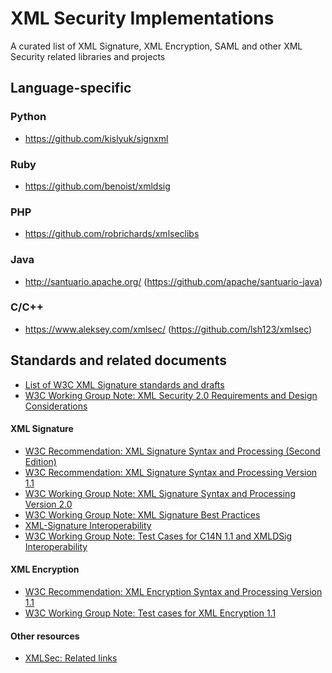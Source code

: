 # XML Security Implementations
A curated list of XML Signature, XML Encryption, SAML and other XML Security related libraries and projects

## Language-specific
### Python
* https://github.com/kislyuk/signxml

### Ruby
* https://github.com/benoist/xmldsig

### PHP
* https://github.com/robrichards/xmlseclibs

### Java
* http://santuario.apache.org/ (https://github.com/apache/santuario-java)

### C/C++
* https://www.aleksey.com/xmlsec/ (https://github.com/lsh123/xmlsec)

## Standards and related documents
* [List of W3C XML Signature standards and drafts](http://www.w3.org/TR/#tr_XML_Signature)
* [W3C Working Group Note: XML Security 2.0 Requirements and Design Considerations](https://www.w3.org/TR/2013/NOTE-xmlsec-reqs2-20130411/)

#### XML Signature
* [W3C Recommendation: XML Signature Syntax and Processing (Second Edition)](http://www.w3.org/TR/xmldsig-core/)
* [W3C Recommendation: XML Signature Syntax and Processing Version 1.1](http://www.w3.org/TR/xmldsig-core1)
* [W3C Working Group Note: XML Signature Syntax and Processing Version 2.0](http://www.w3.org/TR/xmldsig-core2)
* [W3C Working Group Note: XML Signature Best Practices](http://www.w3.org/TR/xmldsig-bestpractices/)
* [XML-Signature Interoperability](http://www.w3.org/Signature/2001/04/05-xmldsig-interop.html)
* [W3C Working Group Note: Test Cases for C14N 1.1 and XMLDSig Interoperability](http://www.w3.org/TR/xmldsig2ed-tests/)

#### XML Encryption
* [W3C Recommendation: XML Encryption Syntax and Processing Version 1.1](https://www.w3.org/TR/xmlenc-core1/)
* [W3C Working Group Note: Test cases for XML Encryption 1.1](https://www.w3.org/TR/xmlenc-core1-testcases/)

#### Other resources
* [XMLSec: Related links](https://www.aleksey.com/xmlsec/related.html)
